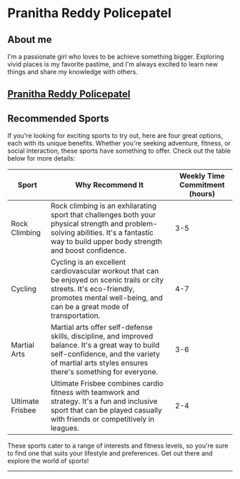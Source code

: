 # Pranitha Reddy Policepatel

## About me

I'm a passionate girl who loves to be achieve something bigger. Exploring vivid places is my favorite pastime, and I'm always excited to learn new things and share my knowledge with others.

[Pranitha Reddy Policepatel](Policepatel.jpeg)
---
## Recommended Sports

If you're looking for exciting sports to try out, here are four great options, each with its unique benefits. Whether you're seeking adventure, fitness, or social interaction, these sports have something to offer. Check out the table below for more details:

| Sport         | Why Recommend It                              | Weekly Time Commitment (hours) |
|---------------|-----------------------------------------------|--------------------------------|
| Rock Climbing  | Rock climbing is an exhilarating sport that challenges both your physical strength and problem-solving abilities. It's a fantastic way to build upper body strength and boost confidence. | 3-5                            |
| Cycling        | Cycling is an excellent cardiovascular workout that can be enjoyed on scenic trails or city streets. It's eco-friendly, promotes mental well-being, and can be a great mode of transportation. | 4-7                            |
| Martial Arts   | Martial arts offer self-defense skills, discipline, and improved balance. It's a great way to build self-confidence, and the variety of martial arts styles ensures there's something for everyone. | 3-6                            |
| Ultimate Frisbee | Ultimate Frisbee combines cardio fitness with teamwork and strategy. It's a fun and inclusive sport that can be played casually with friends or competitively in leagues. | 2-4                            |

These sports cater to a range of interests and fitness levels, so you're sure to find one that suits your lifestyle and preferences. Get out there and explore the world of sports!

---



